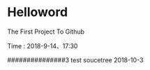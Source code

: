 # Helloword
The First Project To Github

Time : 2018-9-14、17:30

###############3
test soucetree 2018-10-3

